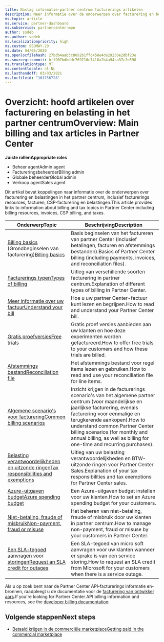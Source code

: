 ```yaml
---
title: Naslag informatie-partner centrum facturerings artikelen
description: Meer informatie over de onderwerpen over facturering en belastingen in het partner centrum. Informatie is van toepassing op facturerings resources, facturen, CSP-facturering en belastingen.
ms.topic: article
ms.service: partner-dashboard
ms.subservice: partnercenter-mpn
author: sodeb
ms.author: sodeb
ms.localizationpriority: high
ms.custom: SEOMAY.20
ms.date: 04/05/2020
ms.openlocfilehash: 27bdb4aab3c8092b1ffc458e4da29250e2dbf23e
ms.sourcegitcommit: bff907bdbddc769716c7418a2b4a94ca37c2d590
ms.translationtype: MT
ms.contentlocale: nl-NL
ms.lasthandoff: 03/03/2021
ms.locfileid: "101756728"
---
```

# <a name="overview-main-billing-and-tax-articles-in-partner-center"></a><span data-ttu-id="7dd60-104">Overzicht: hoofd artikelen over facturering en belasting in het partner centrum</span><span class="sxs-lookup"><span data-stu-id="7dd60-104">Overview: Main billing and tax articles in Partner Center</span></span>

<span data-ttu-id="7dd60-105">**Juiste rollen**</span><span class="sxs-lookup"><span data-stu-id="7dd60-105">**Appropriate roles**</span></span>

- <span data-ttu-id="7dd60-106">Beheer agent</span><span class="sxs-lookup"><span data-stu-id="7dd60-106">Admin agent</span></span>
- <span data-ttu-id="7dd60-107">Factureringsbeheerder</span><span class="sxs-lookup"><span data-stu-id="7dd60-107">Billing admin</span></span>
- <span data-ttu-id="7dd60-108">Globale beheerder</span><span class="sxs-lookup"><span data-stu-id="7dd60-108">Global admin</span></span>
- <span data-ttu-id="7dd60-109">Verkoop agent</span><span class="sxs-lookup"><span data-stu-id="7dd60-109">Sales agent</span></span>

<span data-ttu-id="7dd60-110">Dit artikel bevat koppelingen naar informatie over de onderwerpen over facturering en belastingen in het partner centrum, inclusief facturerings resources, facturen, CSP-facturering en belastingen.</span><span class="sxs-lookup"><span data-stu-id="7dd60-110">This article provides links to information about billing and tax topics in Partner Center including billing resources, invoices, CSP billing, and taxes.</span></span>


| <span data-ttu-id="7dd60-111">Onderwerp</span><span class="sxs-lookup"><span data-stu-id="7dd60-111">Topic</span></span> | <span data-ttu-id="7dd60-112">Beschrijving</span><span class="sxs-lookup"><span data-stu-id="7dd60-112">Description</span></span> |
| ----- | ----------- |
| <span data-ttu-id="7dd60-113">[Billing basics](billing-basics.md) (Grondbeginselen van facturering)</span><span class="sxs-lookup"><span data-stu-id="7dd60-113">[Billing basics](billing-basics.md)</span></span> | <span data-ttu-id="7dd60-114">Basis beginselen van het factureren van partner Center (inclusief betalingen, facturen en afstemmings bestanden).</span><span class="sxs-lookup"><span data-stu-id="7dd60-114">Basics of Partner Center billing (including payments, invoices, and reconciliation files).</span></span> |
| [<span data-ttu-id="7dd60-115">Facturerings typen</span><span class="sxs-lookup"><span data-stu-id="7dd60-115">Types of billing</span></span>](billing-different-types.md) | <span data-ttu-id="7dd60-116">Uitleg van verschillende soorten facturering in partner centrum.</span><span class="sxs-lookup"><span data-stu-id="7dd60-116">Explanation of different types of billing in Partner Center.</span></span> |
| [<span data-ttu-id="7dd60-117">Meer informatie over uw factuur</span><span class="sxs-lookup"><span data-stu-id="7dd60-117">Understand your bill</span></span>](read-your-bill.md) | <span data-ttu-id="7dd60-118">Hoe u uw partner Center-factuur kunt lezen en begrijpen.</span><span class="sxs-lookup"><span data-stu-id="7dd60-118">How to read and understand your Partner Center bill.</span></span> |
| [<span data-ttu-id="7dd60-119">Gratis proefversies</span><span class="sxs-lookup"><span data-stu-id="7dd60-119">Free trials</span></span>](offer-your-customers-trials-of-microsoft-products.md) | <span data-ttu-id="7dd60-120">Gratis proef versies aanbieden aan uw klanten en hoe deze experimenten worden gefactureerd.</span><span class="sxs-lookup"><span data-stu-id="7dd60-120">How to offer free trials to your customers and how these trials are billed.</span></span> |
| [<span data-ttu-id="7dd60-121">Afstemmings bestand</span><span class="sxs-lookup"><span data-stu-id="7dd60-121">Reconciliation file</span></span>](use-the-reconciliation-files.md) | <span data-ttu-id="7dd60-122">Het afstemmings bestand voor regel items lezen en gebruiken.</span><span class="sxs-lookup"><span data-stu-id="7dd60-122">How to read and use your reconciliation file for line items.</span></span> |
| [<span data-ttu-id="7dd60-123">Algemene scenario's voor facturering</span><span class="sxs-lookup"><span data-stu-id="7dd60-123">Common billing scenarios</span></span>](common-billing-scenarios.md) | <span data-ttu-id="7dd60-124">Inzicht krijgen in de facturerings scenario's van het algemene partner centrum (voor maandelijkse en jaarlijkse facturering, evenals facturering voor eenmalige en terugkerende aankopen).</span><span class="sxs-lookup"><span data-stu-id="7dd60-124">How to understand common Partner Center billing scenarios (for monthly and annual billing, as well as billing for one-time and recurring purchases).</span></span> |
| [<span data-ttu-id="7dd60-125">Belasting verantwoordelijkheden en uitzonde ringen</span><span class="sxs-lookup"><span data-stu-id="7dd60-125">Tax responsibilities and exemptions</span></span>](tax-and-tax-exemptions.md) | <span data-ttu-id="7dd60-126">Uitleg van uw belasting verantwoordelijkheden en BTW-uitzonde ringen voor Partner Center Sales.</span><span class="sxs-lookup"><span data-stu-id="7dd60-126">Explanation of your tax responsibilities and tax exemptions for Partner Center sales.</span></span> |
| [<span data-ttu-id="7dd60-127">Azure-uitgaven budget</span><span class="sxs-lookup"><span data-stu-id="7dd60-127">Azure spending budget</span></span>](set-an-azure-spending-budget-for-your-customers.md) | <span data-ttu-id="7dd60-128">Een Azure-uitgaven budget instellen voor uw klanten.</span><span class="sxs-lookup"><span data-stu-id="7dd60-128">How to set an Azure spending budget for your customers.</span></span> |
| [<span data-ttu-id="7dd60-129">Niet-betaling, fraude of misbruik</span><span class="sxs-lookup"><span data-stu-id="7dd60-129">Non-payment, fraud or misuse</span></span>](non-payment-fraud-misuse.md) | <span data-ttu-id="7dd60-130">Het beheren van niet-betaling, fraude of misbruik door uw klanten in partner centrum.</span><span class="sxs-lookup"><span data-stu-id="7dd60-130">How to manage non-payment, fraud or misuse by your customers in Partner Center.</span></span> |
| [<span data-ttu-id="7dd60-131">Een SLA-tegoed aanvragen voor storingen</span><span class="sxs-lookup"><span data-stu-id="7dd60-131">Request an SLA credit for outages</span></span>](request-credit.md) | <span data-ttu-id="7dd60-132">Een SLA-tegoed van micro soft aanvragen voor uw klanten wanneer er sprake is van een service storing.</span><span class="sxs-lookup"><span data-stu-id="7dd60-132">How to request an SLA credit from Microsoft for your customers when there is a service outage.</span></span> |

<span data-ttu-id="7dd60-133">Als u op zoek bent naar de Partner Center API-facturerings informatie en-bronnen, raadpleegt u de documentatie voor de [facturering van ontwikkel aars](/partner-center/develop/manage-billing).</span><span class="sxs-lookup"><span data-stu-id="7dd60-133">If you're looking for Partner Center API billing information and resources, see the [developer billing documentation](/partner-center/develop/manage-billing).</span></span>

## <a name="next-steps"></a><span data-ttu-id="7dd60-134">Volgende stappen</span><span class="sxs-lookup"><span data-stu-id="7dd60-134">Next steps</span></span>

- [<span data-ttu-id="7dd60-135">Betaald krijgen in de commerciële marketplace</span><span class="sxs-lookup"><span data-stu-id="7dd60-135">Getting paid in the commercial marketplace</span></span>](marketplace-get-paid.md)